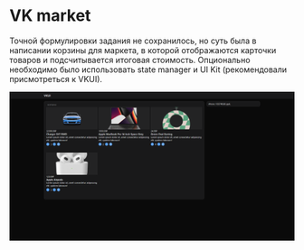 # VK market

Точной формулировки задания не сохранилось, но суть была в написании корзины для маркета, в которой отображаются карточки товаров и подсчитывается итоговая стоимость.
Опционально необходимо было использовать state manager и UI Kit (рекомендовали присмотреться к VKUI).

<img src="img/demo.png" />

